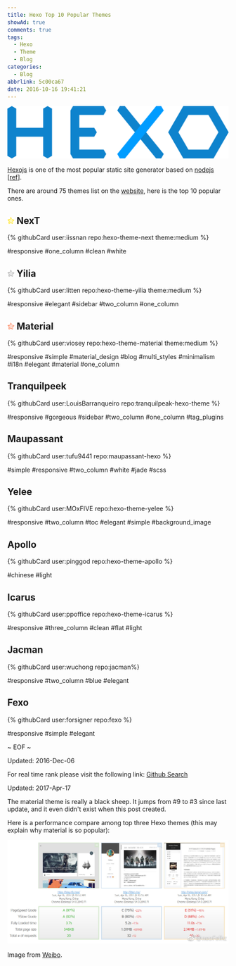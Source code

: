 ```yaml
---
title: Hexo Top 10 Popular Themes
showAd: true
comments: true
tags:
  - Hexo
  - Theme
  - Blog
categories:
  - Blog
abbrlink: 5c00ca67
date: 2016-10-16 19:41:21
---
```


![](\img\hexo-logo.png)

[Hexojs](https://hexo.io/) is one of the most popular static site generator based on [nodejs](https://nodejs.org/en/) [[ref](https://www.staticgen.com/)].

There are around 75 themes list on the [website](https://hexo.io/themes/), here is the top 10 popular ones. 

<!-- more -->

##  <img class="nofancybox" src="/img/top1.png" style="display: inline; border-style: none;"> NexT

{% githubCard user:iissnan repo:hexo-theme-next theme:medium %}

#responsive  #one_column  #clean  #white

## <img class="nofancybox" src="/img/top2.png" style="display: inline; border-style: none;"> Yilia 

{% githubCard user:litten repo:hexo-theme-yilia theme:medium %}

#responsive  #elegant  #sidebar  #two_column  #one_column

## <img class="nofancybox" src="/img/top3.png" style="display: inline; border-style: none;"> Material

{% githubCard user:viosey repo:hexo-theme-material theme:medium %}

#responsive  #simple  #material_design  #blog  #multi_styles  #minimalism  #i18n  #elegant  #material  #one_column

## Tranquilpeek

{% githubCard user:LouisBarranqueiro repo:tranquilpeak-hexo-theme %}

#responsive  #gorgeous  #sidebar  #two_column  #one_column  #tag_plugins

## Maupassant

{% githubCard user:tufu9441 repo:maupassant-hexo %}

#simple  #responsive  #two_column  #white  #jade  #scss

## Yelee 

{% githubCard user:MOxFIVE repo:hexo-theme-yelee %}

#responsive  #two_column  #toc  #elegant  #simple  #background_image

## Apollo 

{% githubCard user:pinggod repo:hexo-theme-apollo %}

#chinese  #light

## Icarus 

{% githubCard user:ppoffice repo:hexo-theme-icarus %}

#responsive  #three_column  #clean  #flat  #light

## Jacman

{% githubCard user:wuchong repo:jacman%} 

#responsive  #two_column  #blue  #elegant

## Fexo 

{% githubCard user:forsigner repo:fexo %}

#responsive #simple #elegant

~ EOF ~

Updated: 2016-Dec-06

For real time rank please visit the following link: [Github Search](https://github.com/search?o=desc&q=hexo-theme&s=stars&type=Repositories&utf8=%E2%9C%93)

Updated: 2017-Apr-17

The material theme is really a black sheep. It jumps from #9 to #3 since last update, and it even didn't exist when this post created.

Here is a performance compare among top three Hexo themes (this may explain why material is so popular):

![Material NexT Yilia Performance](/img/top-theme-compare.jpg)

Image from [Weibo](http://weibo.com/645030234?refer_flag=1005055010_&is_hot=1).